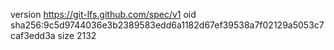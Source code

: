 version https://git-lfs.github.com/spec/v1
oid sha256:9c5d9744036e3b2389583edd6a1182d67ef39538a7f02129a5053c7caf3edd3a
size 2132
